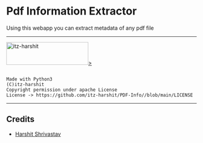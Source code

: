 # Pdf Information Extractor

Using this webapp you can extract metadata of any pdf file

---
<a href="https://github.com/itz-harshit/"><img src="https://i.ibb.co/jg6CWz0/pngaaa-com-1763056.png" alt="itz-harshit" border="0" style="height: 60px !important;width: 217px !important;" >></a>
```

Made with Python3
(C)itz-harshit 
Copyright permission under apache License
License -> https://github.com/itz-harshit/PDF-Info//blob/main/LICENSE

```

---
## Credits

- [Harshit Shrivastav](https://github.com/itz-harshit)
